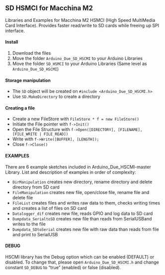 ## SD HSMCI for Macchina M2
Libraries and Examples for Macchina M2 HSMCI (High Speed MultiMedia Card Interface). Provides faster read/write to SD cards while freeing up SPI interface.

#### Install

1. Download the files
2. Move the folder `Arduino_Due_SD_HSCMI` to your Arduino Libraries
3. Move the folder `SD_HSMCI` to your Arduino Libraries (Same level as `Arduino_Due_SD_HSCMI`)

#### Storage manipulation

* The `SD` object will be created on `#include <Arduino_Due_SD_HSCMI.h>`
* Use `SD.MakeDirectory` to create a directory

#### Creating a file

* Create a new FileStore with `FileStore * f = new FileStore()`
* Initiate the File pointer with `f->Init()`
* Open the File Structure with `f->Open([DIRECTORY], [FILENAME], [FILE_WRITE | FILE_READ])`
* Write with `f->Write([BUFFER], [LENGTH]);`
* Close `f->Close()`

#### EXAMPLES

There are 6 example sketches included in Arduino_Due_HSCMI-master Library. List and description of examples in order of complexity:

* `DirManipulation` creates new directory, rename directory and delete directory from SD card
* `FileManipulation` creates new file, open/close file, rename file and delete file
* `FileList` creates files and writes raw data to them, checks writing times and creates a list of files on SD card
* `Datalogger_dif` creates new file, reads GPIO and log data to SD card
* `Dumpdata_SerialtoSD` creates new file than reads from SerialUSBand writes to the file
* `Dumpdata_SDtoSerial` creates new file with raw data than reads from file and print to SerialUSB

#### DEBUG

HSCMI library has the Debug option which can be enabled (DEFAULT) or disabled. To change that, please open `Arduino_Due_SD_HSCMI.h` and change constant `SD_DEBUG` to “true” (enabled) or false (disabled).
